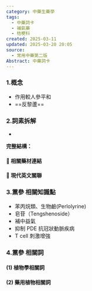 ```yaml
---
category: 中藥生藥學
tags:
  - 中藥詞卡
  - 補氣藥
  - 桔梗科
created: 2025-03-11
updated: 2025-03-20 20:05
source:
  - 常用中藥第二版
Abstract: 中藥詞卡
---
```

### 1.概念
- 作用較人參平和
- ==反黎蘆== <!--SR:!2025-03-23,3,250-->

### 2.詞素拆解
- 

**完整結構：**


#### 📌 相關藥材連結




#### 🌿 現代英文關聯




### 3.黨參 相關知識點
- 苯丙烷類、生物鹼(Perlolyrine)
- 皂苷（Tengshenoside）
- 補中益氣
- 抑制 PDE 抗冠狀動脈疾病
- T cell 刺激增強


### 4.黨參 相關詞
#### (1) 植物學相關詞




#### (2) 藥用植物相關詞

